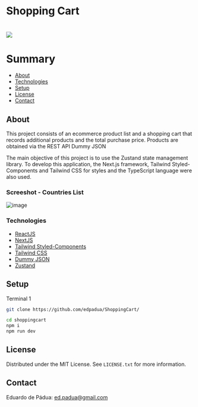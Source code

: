 # Shopping Cart

<h1>
   <img src="https://github.com/edpadua/CountriesList/blob/main/countrieslist/public/countrieslist-capture.gif">
</h1>

# Summary

- [About](#about)
- [Technologies](#technologies)
- [Setup](#setup)
- [License](#license)
- [Contact](#contact)
 
## About

This project consists of an ecommerce product list and a shopping cart that records additional products and the total purchase price. Products are obtained via the REST API Dummy JSON

The main objective of this project is to use the Zustand state management library. To develop this application, the Next.js framework, Tailwind Styled-Components and Tailwind CSS for styles and the TypeScript language were also used.

### Screeshot - Countries List

![image](https://github.com/edpadua/ShoppingCart/assets/4975360/619250c5-c672-4a8b-ad69-2113f36352ec)


### Technologies

- [ReactJS](https://reactjs.org)
- [NextJS](https://nextjs.org/)
- [Tailwind Styled-Components](https://www.npmjs.com/package/tailwind-styled-components)
- [Tailwind CSS](https://tailwindcss.com/)
- [Dummy JSON](https://dummyjson.com/products)
- [Zustand](https://www.npmjs.com/package/zustand)

## Setup

Terminal 1 

```bash
git clone https://github.com/edpadua/ShoppingCart/

cd shoppingcart
npm i
npm run dev
```

## License

Distributed under the MIT License. See `LICENSE.txt` for more information.


## Contact

Eduardo de Pádua: ed.padua@gmail.com

